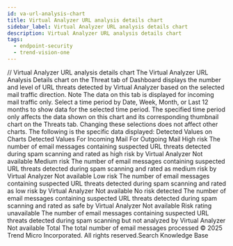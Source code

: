 ```yaml
---
id: va-url-analysis-chart
title: Virtual Analyzer URL analysis details chart
sidebar_label: Virtual Analyzer URL analysis details chart
description: Virtual Analyzer URL analysis details chart
tags:
  - endpoint-security
  - trend-vision-one
---
```


/*<![CDATA[*/ $('#title').html($('meta[name=map-description]').attr('content')); /*]]>*/ Virtual Analyzer URL analysis details chart The Virtual Analyzer URL Analysis Details chart on the Threat tab of Dashboard displays the number and level of URL threats detected by Virtual Analyzer based on the selected mail traffic direction. Note The data on this tab is displayed for incoming mail traffic only. Select a time period by Date, Week, Month, or Last 12 months to show data for the selected time period. The specified time period only affects the data shown on this chart and its corresponding thumbnail chart on the Threats tab. Changing these selections does not affect other charts. The following is the specific data displayed: Detected Values on Charts Detected Values For Incoming Mail For Outgoing Mail High risk The number of email messages containing suspected URL threats detected during spam scanning and rated as high risk by Virtual Analyzer Not available Medium risk The number of email messages containing suspected URL threats detected during spam scanning and rated as medium risk by Virtual Analyzer Not available Low risk The number of email messages containing suspected URL threats detected during spam scanning and rated as low risk by Virtual Analyzer Not available No risk detected The number of email messages containing suspected URL threats detected during spam scanning and rated as safe by Virtual Analyzer Not available Risk rating unavailable The number of email messages containing suspected URL threats detected during spam scanning but not analyzed by Virtual Analyzer Not available Total The total number of email messages processed © 2025 Trend Micro Incorporated. All rights reserved.Search Knowledge Base